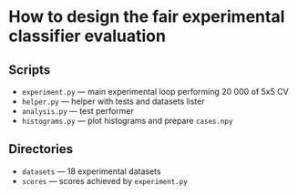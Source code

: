 # How to design the fair experimental classifier evaluation

## Scripts
- `experiment.py` — main experimental loop performing 20 000 of 5x5 CV
- `helper.py` — helper with tests and datasets lister
- `analysis.py` — test performer
- `histograms.py` — plot histograms and prepare `cases.npy`

## Directories
- `datasets` — 18 experimental datasets
- `scores` — scores achieved by `experiment.py`
